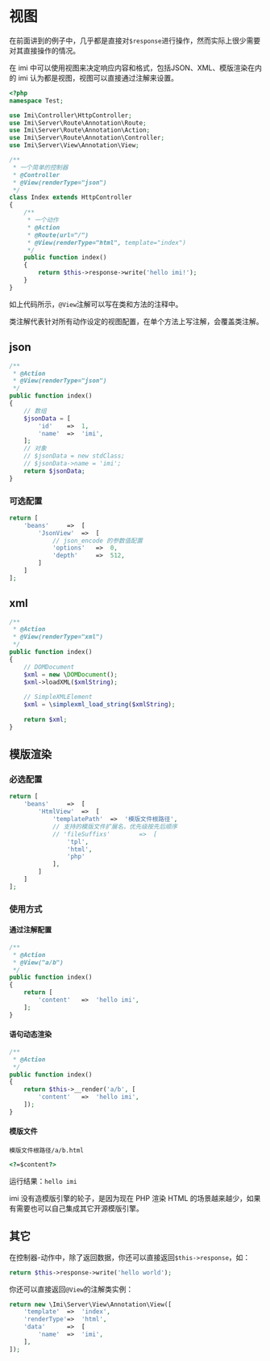 # 视图

在前面讲到的例子中，几乎都是直接对`$response`进行操作，然而实际上很少需要对其直接操作的情况。

在 imi 中可以使用视图来决定响应内容和格式，包括JSON、XML、模版渲染在内的 imi 认为都是视图，视图可以直接通过注解来设置。

```php
<?php
namespace Test;

use Imi\Controller\HttpController;
use Imi\Server\Route\Annotation\Route;
use Imi\Server\Route\Annotation\Action;
use Imi\Server\Route\Annotation\Controller;
use Imi\Server\View\Annotation\View;

/**
 * 一个简单的控制器
 * @Controller
 * @View(renderType="json")
 */
class Index extends HttpController
{
	/**
	 * 一个动作
	 * @Action
	 * @Route(url="/")
	 * @View(renderType="html", template="index")
	 */
	public function index()
	{
		return $this->response->write('hello imi!');
	}
}
```

如上代码所示，`@View`注解可以写在类和方法的注释中。

类注解代表针对所有动作设定的视图配置，在单个方法上写注解，会覆盖类注解。

## json

```php
/**
 * @Action
 * @View(renderType="json")
 */
public function index()
{
	// 数组
	$jsonData = [
		'id'	=>	1,
		'name'	=>	'imi',
	];
	// 对象
	// $jsonData = new stdClass;
	// $jsonData->name = 'imi';
	return $jsonData;
}
```

### 可选配置

```php
return [
	'beans'		=>	[
		'JsonView'	=>	[
			// json_encode 的参数值配置
			'options'	=>	0,
			'depth'		=>	512,
		]
	]
];
```

## xml

```php
/**
 * @Action
 * @View(renderType="xml")
 */
public function index()
{
	// DOMDocument
	$xml = new \DOMDocument();
	$xml->loadXML($xmlString);
	
	// SimpleXMLElement
	$xml = \simplexml_load_string($xmlString);
	
	return $xml;
}
```

## 模版渲染

### 必选配置

```php
return [
	'beans'		=>	[
		'HtmlView'	=>	[
			'templatePath'	=>	'模版文件根路径',
			// 支持的模版文件扩展名，优先级按先后顺序
			// 'fileSuffixs'		=>	[
				'tpl',
				'html',
				'php'
			],
		]
	]
];
```

### 使用方式

#### 通过注解配置

```php
/**
 * @Action
 * @View("a/b")
 */
public function index()
{
	return [
		'content'	=>	'hello imi',
	];
}
```

#### 语句动态渲染

```php
/**
 * @Action
 */
public function index()
{
	return $this->__render('a/b', [
		'content'	=>	'hello imi',
	]);
}
```

#### 模版文件

`模版文件根路径/a/b.html`

```html
<?=$content?>
```

运行结果：`hello imi`

imi 没有造模版引擎的轮子，是因为现在 PHP 渲染 HTML 的场景越来越少，如果有需要也可以自己集成其它开源模版引擎。

## 其它

在控制器-动作中，除了返回数据，你还可以直接返回`$this->response`，如：
```php
return $this->response->write('hello world');
```

你还可以直接返回`@View`的注解类实例：
```php
return new \Imi\Server\View\Annotation\View([
	'template'	=>	'index',
	'renderType'=>	'html',
	'data'		=>	[
		'name'	=>	'imi',
	],
]);
```